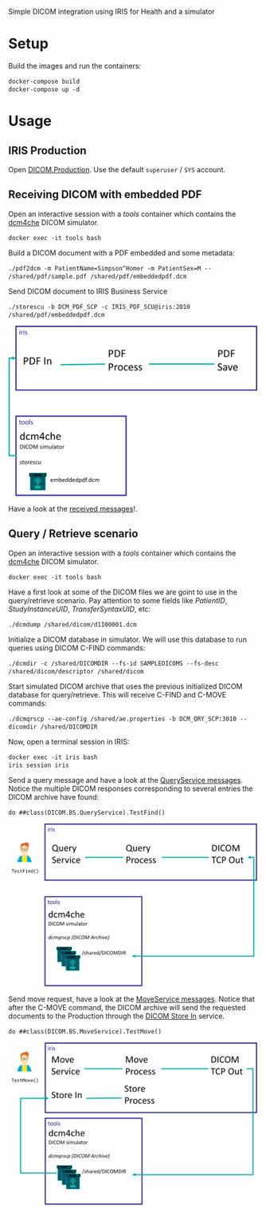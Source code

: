 Simple DICOM integration using IRIS for Health and a simulator

# Setup
Build the images and run the containers:
```
docker-compose build
docker-compose up -d
```

# Usage

## IRIS Production
Open [DICOM.Production](http://localhost:52773/csp/user/EnsPortal.ProductionConfig.zen?PRODUCTION=DICOM.Production&$NAMESPACE=USER). Use the default `superuser` / `SYS` account.

## Receiving DICOM with embedded PDF

Open an interactive session with a *tools* container which contains the [dcm4che](https://github.com/dcm4che/dcm4che) DICOM simulator.
```
docker exec -it tools bash
```

Build a DICOM document with a PDF embedded and some metadata:
```
./pdf2dcm -m PatientName=Simpson^Homer -m PatientSex=M -- /shared/pdf/sample.pdf /shared/pdf/embeddedpdf.dcm
```

Send DICOM document to IRIS Business Service
```
./storescu -b DCM_PDF_SCP -c IRIS_PDF_SCU@iris:2010 /shared/pdf/embeddedpdf.dcm
```

<img src="img/pdfembedded-usecase.png" width="500px"/>

Have a look at the [received messages](http://localhost:52773/csp/user/EnsPortal.MessageViewer.zen)!.

## Query / Retrieve scenario

Open an interactive session with a *tools* container which contains the [dcm4che](https://github.com/dcm4che/dcm4che) DICOM simulator.
```
docker exec -it tools bash
```

Have a first look at some of the DICOM files we are goint to use in the query/retrieve scenario. Pay attention to some fields like *PatientID*, *StudyInstanceUID*, *TransferSyntaxUID*, etc:
```
./dcmdump /shared/dicom/d1I00001.dcm
```

Initialize a DICOM database in simulator. We will use this database to run queries using DICOM C-FIND commands:
```
./dcmdir -c /shared/DICOMDIR --fs-id SAMPLEDICOMS --fs-desc /shared/dicom/descriptor /shared/dicom
```

Start simulated DICOM archive that uses the previous initialized DICOM database for query/retrieve. This will receive C-FIND and C-MOVE commands:
```
./dcmqrscp --ae-config /shared/ae.properties -b DCM_QRY_SCP:3010 --dicomdir /shared/DICOMDIR
```

Now, open a terminal session in IRIS:
```
docker exec -it iris bash
iris session iris
```

Send a query message and have a look at the [QueryService messages](http://localhost:52773/csp/user/EnsPortal.MessageViewer.zen?SOURCEORTARGET=QueryService). Notice the multiple DICOM responses corresponding to several entries the DICOM archive have found:
```objectscript
do ##class(DICOM.BS.QueryService).TestFind()
```

<img src="img/query-usecase.png" width="500px"/>

Send move request, have a look at the [MoveService messages](http://localhost:52773/csp/user/EnsPortal.MessageViewer.zen?SOURCEORTARGET=MoveService). Notice that after the C-MOVE command, the DICOM archive will send the requested documents to the Production through the [DICOM Store In](http://localhost:52773/csp/user/EnsPortal.MessageViewer.zen?SOURCEORTARGET=DICOM%20Store%20In) service.
```objectscript
do ##class(DICOM.BS.MoveService).TestMove()
```

<img src="img/retrieve-usecase.png" width="500px"/>